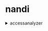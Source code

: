 # nandi


<details>

<summary>
accessanalyzer
</summary>

- <details><summary>apply-archive-rule</summary>
  - --analyzer-arn
  - --client-token
</details>

</details>


